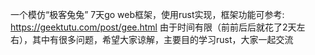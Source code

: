一个模仿“极客兔兔” 7天go web框架，使用rust实现，框架功能可参考:
https://geektutu.com/post/gee.html  由于时间有限（前前后后就花了2天左右），其中有很多问题，希望大家谅解，主要目的学习rust，大家一起交流
